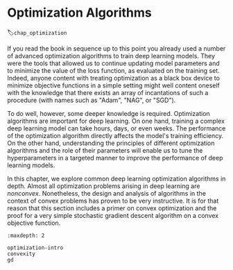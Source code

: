 # Optimization Algorithms
:label:`chap_optimization`

If you read the book in sequence up to this point you already used a number of advanced optimization algorithms to train deep learning models. They were the tools that allowed us to continue updating model parameters and to minimize the value of the loss function, as evaluated on the training set. Indeed, anyone content with treating optimization as a black box device to minimize objective functions in a simple setting might well content oneself with the knowledge that there exists an array of incantations of such a procedure (with names such as "Adam", "NAG", or "SGD").

To do well, however, some deeper knowledge is required.
Optimization algorithms are important for deep learning. On one hand, training a complex deep learning model can take hours, days, or even weeks. The performance of the optimization algorithm directly affects the model's training efficiency. On the other hand, understanding the principles of different optimization algorithms and the role of their parameters will enable us to tune the hyperparameters in a targeted manner to improve the performance of deep learning models.

In this chapter, we explore common deep learning optimization algorithms in depth. Almost all optimization problems arising in deep learning are *nonconvex*. Nonetheless, the design and analysis of algorithms in the context of convex problems has proven to be very instructive. It is for that reason that this section includes a primer on convex optimization and the proof for a very simple stochastic gradient descent algorithm on a convex objective function.

```toc
:maxdepth: 2

optimization-intro
convexity
gd
```


